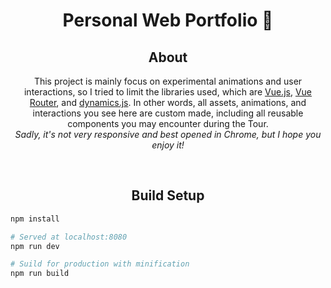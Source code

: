 <h1 align="center">Personal Web Portfolio 🎨</h1>

<h2 align="center">About</h2>

<p align="center">This project is mainly focus on experimental animations and user interactions,
so I tried to limit the libraries used, which are
<a href="https://vuejs.org/">Vue.js</a>, <a href="https://router.vuejs.org/en/">Vue Router</a>, and <a href="http://dynamicsjs.com/">dynamics.js</a>.
In other words, all assets, animations, and interactions you see here are custom made,
including all reusable components you may encounter during the Tour.<br>
<i>Sadly, it's not very responsive and best opened in Chrome, but I hope you enjoy it!</i></p>
<br>
<h2 align="center">Build Setup</h2>

``` bash
npm install

# Served at localhost:8080
npm run dev

# Suild for production with minification
npm run build
```

